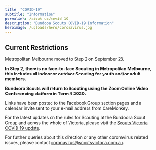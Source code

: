 ```yaml
---
title: "COVID-19"
subtitle: "Information"
permalink: /about-us/covid-19
description: "Bundooa Scouts COVID-19 Information"
heroimage: /uploads/hero/coronavirus.jpg
---
```


## Current Restrictions

Metropolitan Melbourne moved to Step 2 on September 28.

**In Step 2, there is no face-to-face Scouting in Metropolitan Melbourne, this includes all indoor or outdoor Scouting for youth and/or adult members.**

**Bundoora Scouts will return to Scouting using the Zoom Online Video Conferencing platform in Term 4 2020.**

Links have been posted to the Facebook Group section pages and a calendar invite sent to your e-mail address from CareMonkey.

For the latest updates on the rules for Scouting at the Bundoora Scout Group and across the whole of Victoria, please visit the [Scouts Victoria COVID 19 update](https://scoutsvictoria.com.au/about-us/news/covid-19-update/).

For further queries about this direction or any other coronavirus related issues, please contact [coronavirus@scoutsvictoria.com.au](mailto:coronavirus@scoutsvictoria.com.au).
